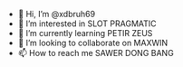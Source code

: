 - 👋 Hi, I’m @xdbruh69
- 👀 I’m interested in SLOT PRAGMATIC
- 🌱 I’m currently learning PETIR ZEUS
- 💞️ I’m looking to collaborate on MAXWIN
- 📫 How to reach me SAWER DONG BANG

<!---
xdbruh69/xdbruh69 is a ✨ special ✨ repository because its `README.md` (this file) appears on your GitHub profile.
You can click the Preview link to take a look at your changes.
--->
